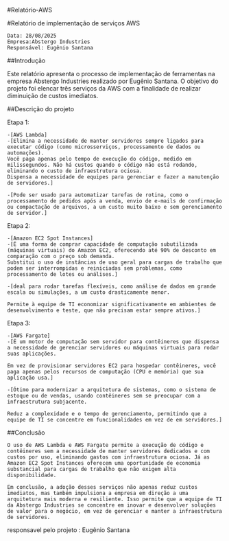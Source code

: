 #Relatório-AWS

#Relatório de implementação de serviços AWS
```
Data: 28/08/2025
Empresa:Abstergo Industries 
Responsável: Eugênio Santana
```

##Introdução

Este relatório apresenta o processo de implementação de ferramentas na empresa Abstergo Industries realizado por Eugênio Santana. O objetivo do projeto foi elencar três serviços da AWS com a finalidade de realizar diminuição de custos imediatos.

##Descrição do projeto

Etapa 1: 

```
-[AWS Lambda] 
-[Elimina a necessidade de manter servidores sempre ligados para executar código (como microsserviços, processamento de dados ou automações).
Você paga apenas pelo tempo de execução do código, medido em milissegundos. Não há custos quando o código não está rodando, eliminando o custo de infraestrutura ociosa.
Dispensa a necessidade de equipes para gerenciar e fazer a manutenção de servidores.]

-[Pode ser usado para automatizar tarefas de rotina, como o processamento de pedidos após a venda, envio de e-mails de confirmação ou compactação de arquivos, a um custo muito baixo e sem gerenciamento de servidor.] 
```

Etapa 2: 

```
-[Amazon EC2 Spot Instances] 
-[É uma forma de comprar capacidade de computação subutilizada (máquinas virtuais) do Amazon EC2, oferecendo até 90% de desconto em comparação com o preço sob demanda.
Substitui o uso de instâncias de uso geral para cargas de trabalho que podem ser interrompidas e reiniciadas sem problemas, como processamento de lotes ou análises.]

-[deal para rodar tarefas flexíveis, como análise de dados em grande escala ou simulações, a um custo drasticamente menor.

Permite à equipe de TI economizar significativamente em ambientes de desenvolvimento e teste, que não precisam estar sempre ativos.] 
```

Etapa 3: 

```
-[AWS Fargate] 
-[É um motor de computação sem servidor para contêineres que dispensa a necessidade de gerenciar servidores ou máquinas virtuais para rodar suas aplicações.

Em vez de provisionar servidores EC2 para hospedar contêineres, você paga apenas pelos recursos de computação (CPU e memória) que sua aplicação usa.]

-[Ótimo para modernizar a arquitetura de sistemas, como o sistema de estoque ou de vendas, usando contêineres sem se preocupar com a infraestrutura subjacente.

Reduz a complexidade e o tempo de gerenciamento, permitindo que a equipe de TI se concentre em funcionalidades em vez de em servidores.]
```

##Conclusão

```
O uso de AWS Lambda e AWS Fargate permite a execução de código e contêineres sem a necessidade de manter servidores dedicados e com custos por uso, eliminando gastos com infraestrutura ociosa. Já as Amazon EC2 Spot Instances oferecem uma oportunidade de economia substancial para cargas de trabalho que não exigem alta disponibilidade.

Em conclusão, a adoção desses serviços não apenas reduz custos imediatos, mas também impulsiona a empresa em direção a uma arquitetura mais moderna e resiliente. Isso permite que a equipe de TI da Abstergo Industries se concentre em inovar e desenvolver soluções de valor para o negócio, em vez de gerenciar e manter a infraestrutura de servidores.
```

responsavel pelo projeto :  Eugênio Santana